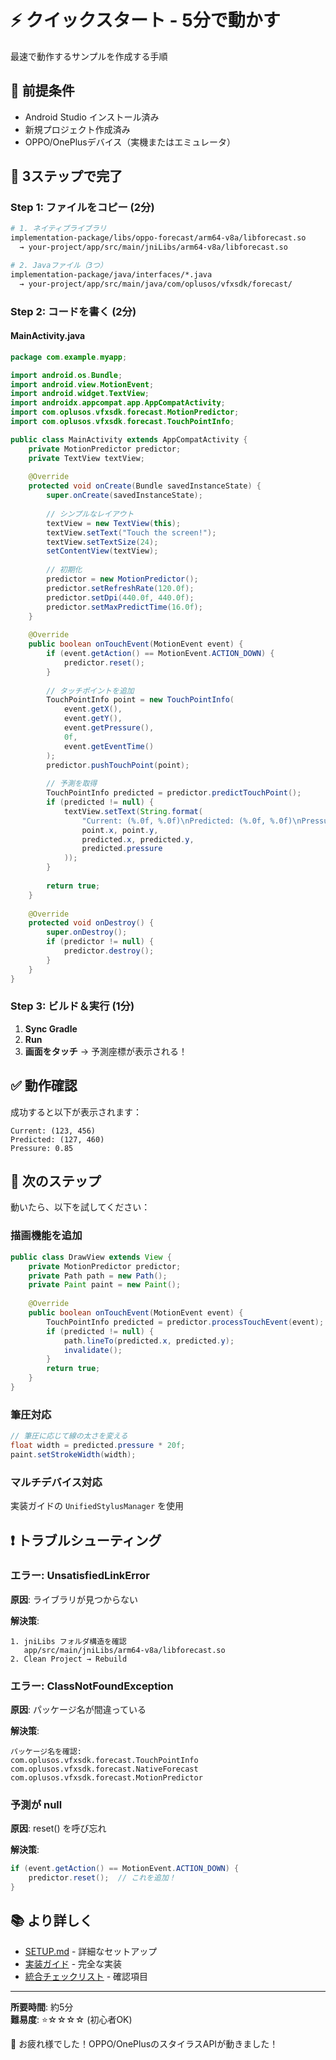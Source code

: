 # ⚡ クイックスタート - 5分で動かす

最速で動作するサンプルを作成する手順

## 📝 前提条件

- Android Studio インストール済み
- 新規プロジェクト作成済み
- OPPO/OnePlusデバイス（実機またはエミュレータ）

## 🚀 3ステップで完了

### Step 1: ファイルをコピー (2分)

```bash
# 1. ネイティブライブラリ
implementation-package/libs/oppo-forecast/arm64-v8a/libforecast.so
  → your-project/app/src/main/jniLibs/arm64-v8a/libforecast.so

# 2. Javaファイル（3つ）
implementation-package/java/interfaces/*.java
  → your-project/app/src/main/java/com/oplusos/vfxsdk/forecast/
```

### Step 2: コードを書く (2分)

#### MainActivity.java

```java
package com.example.myapp;

import android.os.Bundle;
import android.view.MotionEvent;
import android.widget.TextView;
import androidx.appcompat.app.AppCompatActivity;
import com.oplusos.vfxsdk.forecast.MotionPredictor;
import com.oplusos.vfxsdk.forecast.TouchPointInfo;

public class MainActivity extends AppCompatActivity {
    private MotionPredictor predictor;
    private TextView textView;
    
    @Override
    protected void onCreate(Bundle savedInstanceState) {
        super.onCreate(savedInstanceState);
        
        // シンプルなレイアウト
        textView = new TextView(this);
        textView.setText("Touch the screen!");
        textView.setTextSize(24);
        setContentView(textView);
        
        // 初期化
        predictor = new MotionPredictor();
        predictor.setRefreshRate(120.0f);
        predictor.setDpi(440.0f, 440.0f);
        predictor.setMaxPredictTime(16.0f);
    }
    
    @Override
    public boolean onTouchEvent(MotionEvent event) {
        if (event.getAction() == MotionEvent.ACTION_DOWN) {
            predictor.reset();
        }
        
        // タッチポイントを追加
        TouchPointInfo point = new TouchPointInfo(
            event.getX(),
            event.getY(),
            event.getPressure(),
            0f,
            event.getEventTime()
        );
        predictor.pushTouchPoint(point);
        
        // 予測を取得
        TouchPointInfo predicted = predictor.predictTouchPoint();
        if (predicted != null) {
            textView.setText(String.format(
                "Current: (%.0f, %.0f)\nPredicted: (%.0f, %.0f)\nPressure: %.2f",
                point.x, point.y,
                predicted.x, predicted.y,
                predicted.pressure
            ));
        }
        
        return true;
    }
    
    @Override
    protected void onDestroy() {
        super.onDestroy();
        if (predictor != null) {
            predictor.destroy();
        }
    }
}
```

### Step 3: ビルド＆実行 (1分)

1. **Sync Gradle**
2. **Run**
3. **画面をタッチ** → 予測座標が表示される！

## ✅ 動作確認

成功すると以下が表示されます：
```
Current: (123, 456)
Predicted: (127, 460)
Pressure: 0.85
```

## 🎨 次のステップ

動いたら、以下を試してください：

### 描画機能を追加

```java
public class DrawView extends View {
    private MotionPredictor predictor;
    private Path path = new Path();
    private Paint paint = new Paint();
    
    @Override
    public boolean onTouchEvent(MotionEvent event) {
        TouchPointInfo predicted = predictor.processTouchEvent(event);
        if (predicted != null) {
            path.lineTo(predicted.x, predicted.y);
            invalidate();
        }
        return true;
    }
}
```

### 筆圧対応

```java
// 筆圧に応じて線の太さを変える
float width = predicted.pressure * 20f;
paint.setStrokeWidth(width);
```

### マルチデバイス対応

実装ガイドの `UnifiedStylusManager` を使用

## ❗ トラブルシューティング

### エラー: UnsatisfiedLinkError

**原因**: ライブラリが見つからない

**解決策**:
```
1. jniLibs フォルダ構造を確認
   app/src/main/jniLibs/arm64-v8a/libforecast.so
2. Clean Project → Rebuild
```

### エラー: ClassNotFoundException

**原因**: パッケージ名が間違っている

**解決策**:
```
パッケージ名を確認:
com.oplusos.vfxsdk.forecast.TouchPointInfo
com.oplusos.vfxsdk.forecast.NativeForecast  
com.oplusos.vfxsdk.forecast.MotionPredictor
```

### 予測が null

**原因**: reset() を呼び忘れ

**解決策**:
```java
if (event.getAction() == MotionEvent.ACTION_DOWN) {
    predictor.reset();  // これを追加！
}
```

## 📚 より詳しく

- [SETUP.md](SETUP.md) - 詳細なセットアップ
- [実装ガイド](../docs/implementation-guide.md) - 完全な実装
- [統合チェックリスト](INTEGRATION-CHECKLIST.md) - 確認項目

---

**所要時間**: 約5分  
**難易度**: ⭐☆☆☆☆ (初心者OK)

🎉 お疲れ様でした！OPPO/OnePlusのスタイラスAPIが動きました！

